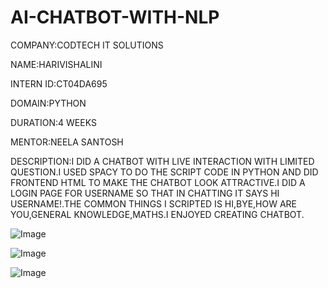 # AI-CHATBOT-WITH-NLP
COMPANY:CODTECH IT SOLUTIONS

NAME:HARIVISHALINI

INTERN ID:CT04DA695

DOMAIN:PYTHON

DURATION:4 WEEKS

MENTOR:NEELA SANTOSH

DESCRIPTION:I DID A CHATBOT WITH LIVE INTERACTION WITH LIMITED QUESTION.I USED SPACY TO DO THE SCRIPT CODE IN PYTHON AND 
            DID FRONTEND HTML TO MAKE THE CHATBOT LOOK ATTRACTIVE.I DID A LOGIN PAGE FOR USERNAME SO THAT IN CHATTING IT 
            SAYS HI USERNAME!.THE COMMON THINGS I SCRIPTED IS HI,BYE,HOW ARE YOU,GENERAL KNOWLEDGE,MATHS.I ENJOYED CREATING 
            CHATBOT.

![Image](https://github.com/user-attachments/assets/32dee1c1-a652-4e0e-9a6a-a556991eaec6)

![Image](https://github.com/user-attachments/assets/5f9d7385-3149-4773-9728-574fc55c9646)

![Image](https://github.com/user-attachments/assets/577410c6-99e4-4768-9c95-2da74e5e4eee)
